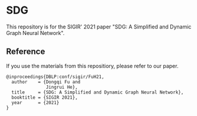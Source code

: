 # SDG
This repository is for the SIGIR' 2021 paper "SDG: A Simplified and Dynamic Graph Neural Network".

## Reference
If you use the materials from this repositiory, please refer to our paper.
```
@inproceedings{DBLP:conf/sigir/FuH21,
  author    = {Dongqi Fu and
               Jingrui He},
  title     = {SDG: A Simplified and Dynamic Graph Neural Network},
  booktitle = {SIGIR 2021},
  year      = {2021}
}
```
